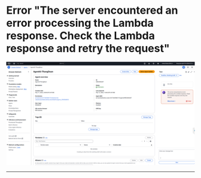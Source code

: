 # Error "The server encountered an error processing the Lambda response. Check the Lambda response and retry the request"


![alt text](../../Photos/image16.png)

---

